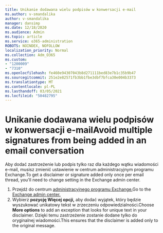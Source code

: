 ```yaml
---
title: Unikanie dodawana wielu podpisów w konwersacji e-mail
ms.author: v-smandalika
author: v-smandalika
manager: dansimp
ms.date: 12/18/2020
ms.audience: Admin
ms.topic: article
ms.service: o365-administration
ROBOTS: NOINDEX, NOFOLLOW
localization_priority: Normal
ms.collection: Adm_O365
ms.custom:
- "1200009"
- "7310"
ms.openlocfilehash: fe460e94307043b8d271111bed83e7b1c35b9b47
ms.sourcegitcommit: 251e2e82571fb3bb1fbe3dbf7bfca30e004b3373
ms.translationtype: MT
ms.contentlocale: pl-PL
ms.lasthandoff: 03/05/2021
ms.locfileid: "50482795"
---
```

# <a name="avoid-multiple-signatures-from-being-added-in-an-email-conversation"></a><span data-ttu-id="97a72-102">Unikanie dodawana wielu podpisów w konwersacji e-mail</span><span class="sxs-lookup"><span data-stu-id="97a72-102">Avoid multiple signatures from being added in an email conversation</span></span>

<span data-ttu-id="97a72-103">Aby dodać zastrzeżenie lub podpis tylko raz dla każdego wątku wiadomości e-mail, musisz zmienić ustawienie w centrum administracyjnym programu Exchange.</span><span class="sxs-lookup"><span data-stu-id="97a72-103">To get a disclaimer or signature added only once per email thread, you'll need to change setting in the Exchange admin center.</span></span>

1. <span data-ttu-id="97a72-104">Przejdź do centrum [administracyjnego programu Exchange.](https://go.microsoft.com/fwlink/p/?linkid=2059104)</span><span class="sxs-lookup"><span data-stu-id="97a72-104">Go to the [Exchange admin center.](https://go.microsoft.com/fwlink/p/?linkid=2059104)</span></span>
2. <span data-ttu-id="97a72-105">Wybierz **pozycję Więcej opcji,** aby dodać wyjątek, który będzie wyszukować unikatowy tekst w zrzeczeniu odpowiedzialności.</span><span class="sxs-lookup"><span data-stu-id="97a72-105">Choose **More options** to add an exception that looks for unique text in your disclaimer.</span></span> <span data-ttu-id="97a72-106">Dzięki temu zastrzeżenie zostanie dodane tylko do oryginalnej wiadomości.</span><span class="sxs-lookup"><span data-stu-id="97a72-106">This ensures that the disclaimer is added only to the original message.</span></span>

